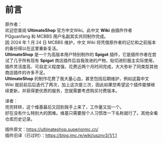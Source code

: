 # 前言

原作者：  
欢迎您查阅 **UltimateShop** 官方中文Wiki。此中文 **Wiki** 由插件作者 PQguanfang 和 MCBBS 用户名副其实共同制作完成。  
因 2024 年 1 月 24 日 MCBBS 维护，中文 Wiki 将凭借原作者的记忆和之前版本的备份得以在这里重新复活。  
**UltimateShop** 是一个为高版本用户特别制作的 **Spigot** 插件，它是插件作者在尝试了几乎所有现有 **Spigot** 商店插件后自我改进的产物，贴切进阶服主实际使用，插件灵活度高、可自定义程度强，花费近两个月时间完成，大大弥补了同类型其他商店插件的许多不足。  
**UltimateShop** 的制作花费了我大量心血，甚至包括后期维护，例如这篇中文 Wiki 就前前后后迭代了两次，加上这次是三次，因此如果您希望这个插件能够继续更新，并获得更优质的服务，您就需要考虑购买付费版本。

译者：  
兜兜转转，这个维基最后又回到我手上来了，工作量又加一个。  
好在没有什么特别大的困难。维基只需要按个人习惯改一下名称就行了。其他全看仓库历史记录。

插件原文：https://ultimateshop.superiormc.cn/  
插件旧译（已过时）：https://blog.imc.re/wiki/usznv3/1/1.1
